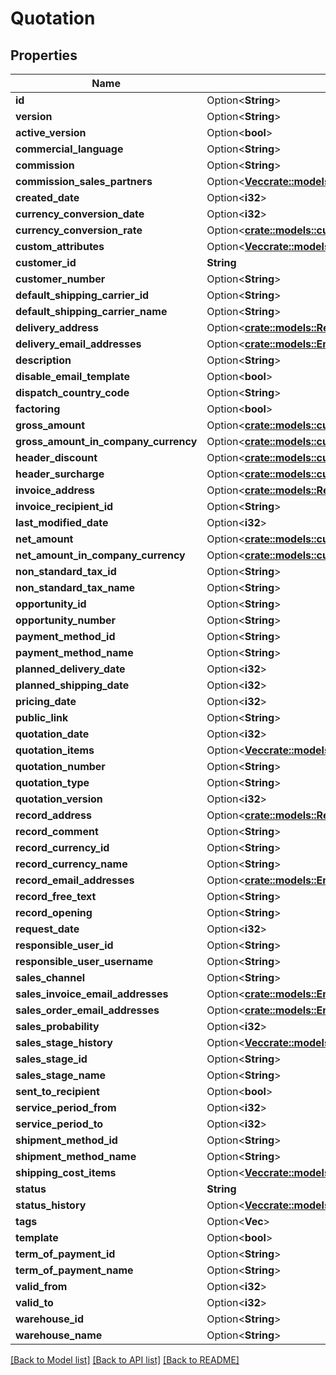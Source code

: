 # Quotation

## Properties

Name | Type | Description | Notes
------------ | ------------- | ------------- | -------------
**id** | Option<**String**> |  | [optional]
**version** | Option<**String**> |  | [optional]
**active_version** | Option<**bool**> |  | [optional]
**commercial_language** | Option<**String**> |  | [optional]
**commission** | Option<**String**> |  | [optional]
**commission_sales_partners** | Option<[**Vec<crate::models::CommissionSalesPartner>**](commissionSalesPartner.md)> |  | [optional]
**created_date** | Option<**i32**> |  | [optional]
**currency_conversion_date** | Option<**i32**> |  | [optional]
**currency_conversion_rate** | Option<[**crate::models::custom_attribute_definition::AttributeType**](decimal.md)> |  | [optional]
**custom_attributes** | Option<[**Vec<crate::models::CustomAttribute>**](customAttribute.md)> |  | [optional]
**customer_id** | **String** |  | 
**customer_number** | Option<**String**> |  | [optional]
**default_shipping_carrier_id** | Option<**String**> |  | [optional]
**default_shipping_carrier_name** | Option<**String**> |  | [optional]
**delivery_address** | Option<[**crate::models::RecordAddress**](recordAddress.md)> |  | [optional]
**delivery_email_addresses** | Option<[**crate::models::EmailAddresses**](emailAddresses.md)> |  | [optional]
**description** | Option<**String**> |  | [optional]
**disable_email_template** | Option<**bool**> |  | [optional]
**dispatch_country_code** | Option<**String**> |  | [optional]
**factoring** | Option<**bool**> |  | [optional]
**gross_amount** | Option<[**crate::models::custom_attribute_definition::AttributeType**](decimal.md)> |  | [optional]
**gross_amount_in_company_currency** | Option<[**crate::models::custom_attribute_definition::AttributeType**](decimal.md)> |  | [optional]
**header_discount** | Option<[**crate::models::custom_attribute_definition::AttributeType**](decimal.md)> |  | [optional]
**header_surcharge** | Option<[**crate::models::custom_attribute_definition::AttributeType**](decimal.md)> |  | [optional]
**invoice_address** | Option<[**crate::models::RecordAddress**](recordAddress.md)> |  | [optional]
**invoice_recipient_id** | Option<**String**> |  | [optional]
**last_modified_date** | Option<**i32**> |  | [optional]
**net_amount** | Option<[**crate::models::custom_attribute_definition::AttributeType**](decimal.md)> |  | [optional]
**net_amount_in_company_currency** | Option<[**crate::models::custom_attribute_definition::AttributeType**](decimal.md)> |  | [optional]
**non_standard_tax_id** | Option<**String**> |  | [optional]
**non_standard_tax_name** | Option<**String**> |  | [optional]
**opportunity_id** | Option<**String**> |  | [optional]
**opportunity_number** | Option<**String**> |  | [optional]
**payment_method_id** | Option<**String**> |  | [optional]
**payment_method_name** | Option<**String**> |  | [optional]
**planned_delivery_date** | Option<**i32**> |  | [optional]
**planned_shipping_date** | Option<**i32**> |  | [optional]
**pricing_date** | Option<**i32**> |  | [optional]
**public_link** | Option<**String**> |  | [optional]
**quotation_date** | Option<**i32**> |  | [optional]
**quotation_items** | Option<[**Vec<crate::models::QuotationItem>**](quotationItem.md)> |  | [optional]
**quotation_number** | Option<**String**> |  | [optional]
**quotation_type** | Option<**String**> |  | [optional]
**quotation_version** | Option<**i32**> |  | [optional]
**record_address** | Option<[**crate::models::RecordAddress**](recordAddress.md)> |  | [optional]
**record_comment** | Option<**String**> |  | [optional]
**record_currency_id** | Option<**String**> |  | [optional]
**record_currency_name** | Option<**String**> |  | [optional]
**record_email_addresses** | Option<[**crate::models::EmailAddresses**](emailAddresses.md)> |  | [optional]
**record_free_text** | Option<**String**> |  | [optional]
**record_opening** | Option<**String**> |  | [optional]
**request_date** | Option<**i32**> |  | [optional]
**responsible_user_id** | Option<**String**> |  | [optional]
**responsible_user_username** | Option<**String**> |  | [optional]
**sales_channel** | Option<**String**> |  | [optional]
**sales_invoice_email_addresses** | Option<[**crate::models::EmailAddresses**](emailAddresses.md)> |  | [optional]
**sales_order_email_addresses** | Option<[**crate::models::EmailAddresses**](emailAddresses.md)> |  | [optional]
**sales_probability** | Option<**i32**> |  | [optional]
**sales_stage_history** | Option<[**Vec<crate::models::SalesStageHistory>**](salesStageHistory.md)> |  | [optional]
**sales_stage_id** | Option<**String**> |  | [optional]
**sales_stage_name** | Option<**String**> |  | [optional]
**sent_to_recipient** | Option<**bool**> |  | [optional]
**service_period_from** | Option<**i32**> |  | [optional]
**service_period_to** | Option<**i32**> |  | [optional]
**shipment_method_id** | Option<**String**> |  | [optional]
**shipment_method_name** | Option<**String**> |  | [optional]
**shipping_cost_items** | Option<[**Vec<crate::models::SalesShippingCostItem>**](salesShippingCostItem.md)> |  | [optional]
**status** | **String** |  | 
**status_history** | Option<[**Vec<crate::models::QuotationStatusHistory>**](quotationStatusHistory.md)> |  | [optional]
**tags** | Option<**Vec<String>**> |  | [optional]
**template** | Option<**bool**> |  | [optional]
**term_of_payment_id** | Option<**String**> |  | [optional]
**term_of_payment_name** | Option<**String**> |  | [optional]
**valid_from** | Option<**i32**> |  | [optional]
**valid_to** | Option<**i32**> |  | [optional]
**warehouse_id** | Option<**String**> |  | [optional]
**warehouse_name** | Option<**String**> |  | [optional]

[[Back to Model list]](../README.md#documentation-for-models) [[Back to API list]](../README.md#documentation-for-api-endpoints) [[Back to README]](../README.md)


